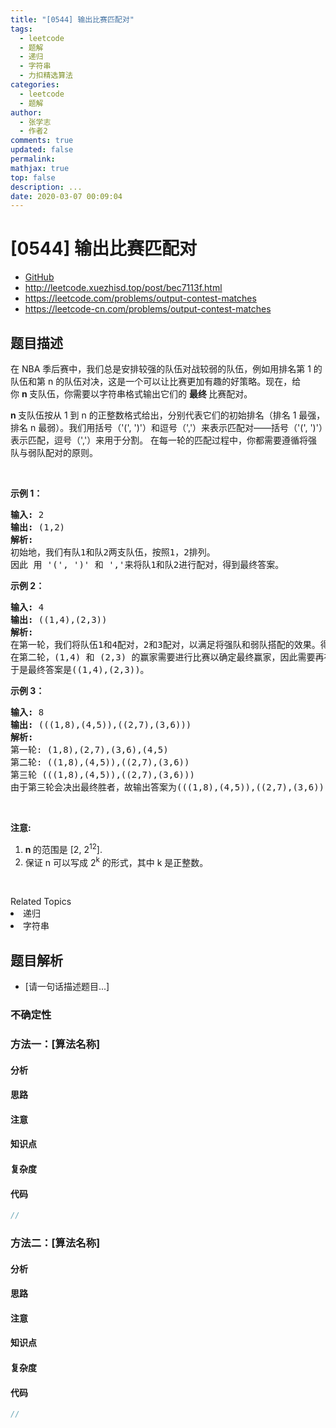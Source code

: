 ```yaml
---
title: "[0544] 输出比赛匹配对"
tags:
  - leetcode
  - 题解
  - 递归
  - 字符串
  - 力扣精选算法
categories:
  - leetcode
  - 题解
author:
  - 张学志
  - 作者2
comments: true
updated: false
permalink:
mathjax: true
top: false
description: ...
date: 2020-03-07 00:09:04
---
```



# [0544] 输出比赛匹配对
* [GitHub](https://github.com/algoboy101/LeetCodeCrowdsource/tree/master/_posts/QA/%5B0544%5D%20%E8%BE%93%E5%87%BA%E6%AF%94%E8%B5%9B%E5%8C%B9%E9%85%8D%E5%AF%B9.md)
* http://leetcode.xuezhisd.top/post/bec7113f.html
* https://leetcode.com/problems/output-contest-matches
* https://leetcode-cn.com/problems/output-contest-matches


## 题目描述

<p>在 NBA 季后赛中，我们总是安排较强的队伍对战较弱的队伍，例如用排名第 1 的队伍和第 n 的队伍对决，这是一个可以让比赛更加有趣的好策略。现在，给你&nbsp;<strong>n&nbsp;</strong>支队伍，你需要以字符串格式输出它们的&nbsp;<strong>最终&nbsp;</strong>比赛配对。</p>

<p><strong>n </strong>支队伍按从 1 到 n 的正整数格式给出，分别代表它们的初始排名（排名 1 最强，排名 n 最弱）。我们用括号（&#39;(&#39;, &#39;)&#39;）和逗号（&#39;,&#39;）来表示匹配对&mdash;&mdash;括号（&#39;(&#39;, &#39;)&#39;）表示匹配，逗号（&#39;,&#39;）来用于分割。&nbsp;在每一轮的匹配过程中，你都需要遵循将强队与弱队配对的原则。</p>

<p>&nbsp;</p>

<p><strong>示例 1：</strong></p>

<pre><strong>输入:</strong> 2
<strong>输出:</strong> (1,2)
<strong>解析:</strong> 
初始地，我们有队1和队2两支队伍，按照1，2排列。
因此 用 &#39;(&#39;, &#39;)&#39; 和 &#39;,&#39;来将队1和队2进行配对，得到最终答案。
</pre>

<p><strong>示例 2：</strong></p>

<pre><strong>输入:</strong> 4
<strong>输出:</strong> ((1,4),(2,3))
<strong>解析:</strong> 
在第一轮，我们将队伍1和4配对，2和3配对，以满足将强队和弱队搭配的效果。得到(1,4),(2,3).
在第二轮，(1,4) 和 (2,3) 的赢家需要进行比赛以确定最终赢家，因此需要再在外面加一层括号。
于是最终答案是((1,4),(2,3))。
</pre>

<p><strong>示例 3：</strong></p>

<pre><strong>输入:</strong> 8
<strong>输出:</strong> (((1,8),(4,5)),((2,7),(3,6)))
<strong>解析:</strong> 
第一轮: (1,8),(2,7),(3,6),(4,5)
第二轮: ((1,8),(4,5)),((2,7),(3,6))
第三轮 (((1,8),(4,5)),((2,7),(3,6)))
由于第三轮会决出最终胜者，故输出答案为(((1,8),(4,5)),((2,7),(3,6)))。
</pre>

<p>&nbsp;</p>

<p><strong>注意:</strong></p>

<ol>
	<li><strong>n&nbsp;</strong>的范围是&nbsp;[2, 2<sup>12</sup>].</li>
	<li>保证 n 可以写成&nbsp;2<sup>k</sup>&nbsp;的形式，其中 k 是正整数。</li>
</ol>

<p>&nbsp;</p>
<div><div>Related Topics</div><div><li>递归</li><li>字符串</li></div></div>


## 题目解析
* [请一句话描述题目...]

### 不确定性


### 方法一：[算法名称]

#### 分析

#### 思路

#### 注意

#### 知识点

#### 复杂度

#### 代码

```cpp
//
```


### 方法二：[算法名称]

#### 分析

#### 思路

#### 注意

#### 知识点

#### 复杂度

#### 代码

```cpp
//
```


